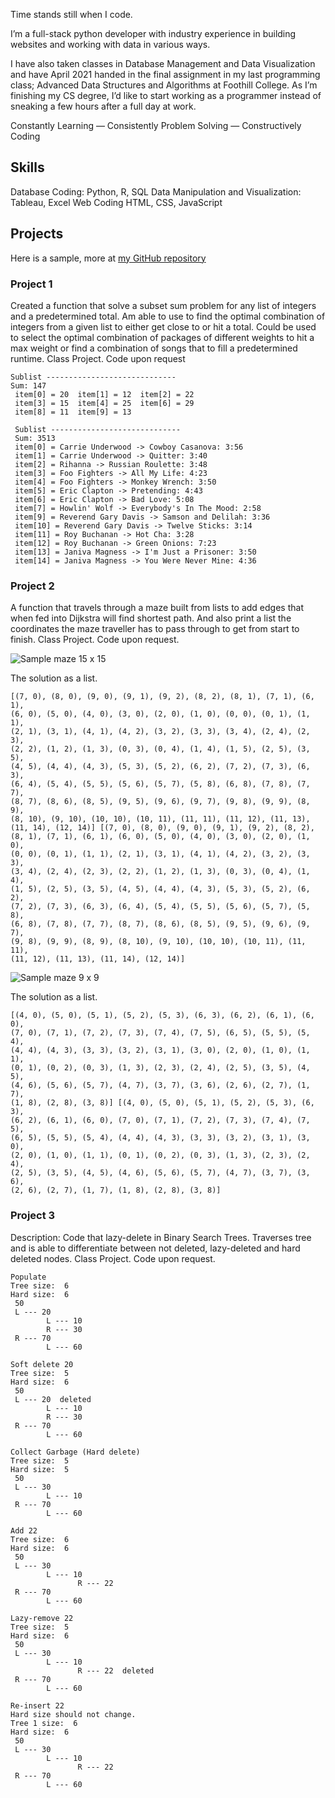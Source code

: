 Time stands still when I code.

I’m a full-stack python developer with industry experience in building websites and working with data in various ways.

I have also taken classes in Database Management and Data Visualization and have April 2021 handed in the final assignment in my last programming class; Advanced Data Structures and Algorithms at Foothill College. As I’m finishing my CS degree, I’d like to start working as a programmer instead of sneaking a few hours after a full day at work.

Constantly Learning — Consistently Problem Solving — Constructively Coding

## Skills
Database Coding: Python, R, SQL
Data Manipulation and Visualization: Tableau, Excel
Web Coding HTML, CSS, JavaScript

## Projects
Here is a sample, more at [my GitHub repository](https://github.com/peayah)

### Project 1
Created a function that solve a subset sum problem for any list of integers and a predetermined total. Am able to use to find the optimal combination of integers from a given list to either get close to or hit a total. Could be used to select the optimal combination of packages of different weights to hit a max weight or find a combination of songs that to fill a predetermined runtime. Class Project. Code upon request

```
Sublist ----------------------------- 
Sum: 147
 item[0] = 20  item[1] = 12  item[2] = 22  
 item[3] = 15  item[4] = 25  item[6] = 29  
 item[8] = 11  item[9] = 13
  
 Sublist ----------------------------- 
 Sum: 3513
 item[0] = Carrie Underwood -> Cowboy Casanova: 3:56  
 item[1] = Carrie Underwood -> Quitter: 3:40  
 item[2] = Rihanna -> Russian Roulette: 3:48  
 item[3] = Foo Fighters -> All My Life: 4:23  
 item[4] = Foo Fighters -> Monkey Wrench: 3:50  
 item[5] = Eric Clapton -> Pretending: 4:43  
 item[6] = Eric Clapton -> Bad Love: 5:08  
 item[7] = Howlin' Wolf -> Everybody's In The Mood: 2:58  
 item[9] = Reverend Gary Davis -> Samson and Delilah: 3:36  
 item[10] = Reverend Gary Davis -> Twelve Sticks: 3:14  
 item[11] = Roy Buchanan -> Hot Cha: 3:28  
 item[12] = Roy Buchanan -> Green Onions: 7:23  
 item[13] = Janiva Magness -> I'm Just a Prisoner: 3:50  
 item[14] = Janiva Magness -> You Were Never Mine: 4:36
```

### Project 2
A function that travels through a maze built from lists to add edges that when fed into Dijkstra will find shortest path. And also print a list the coordinates the maze traveller has to pass through to get from start to finish. Class Project. Code upon request.

![Sample maze 15 x 15](/assets/images/15x15.png)

The solution as a list.

```
[(7, 0), (8, 0), (9, 0), (9, 1), (9, 2), (8, 2), (8, 1), (7, 1), (6, 1), 
(6, 0), (5, 0), (4, 0), (3, 0), (2, 0), (1, 0), (0, 0), (0, 1), (1, 1), 
(2, 1), (3, 1), (4, 1), (4, 2), (3, 2), (3, 3), (3, 4), (2, 4), (2, 3), 
(2, 2), (1, 2), (1, 3), (0, 3), (0, 4), (1, 4), (1, 5), (2, 5), (3, 5), 
(4, 5), (4, 4), (4, 3), (5, 3), (5, 2), (6, 2), (7, 2), (7, 3), (6, 3), 
(6, 4), (5, 4), (5, 5), (5, 6), (5, 7), (5, 8), (6, 8), (7, 8), (7, 7), 
(8, 7), (8, 6), (8, 5), (9, 5), (9, 6), (9, 7), (9, 8), (9, 9), (8, 9), 
(8, 10), (9, 10), (10, 10), (10, 11), (11, 11), (11, 12), (11, 13), 
(11, 14), (12, 14)] [(7, 0), (8, 0), (9, 0), (9, 1), (9, 2), (8, 2), 
(8, 1), (7, 1), (6, 1), (6, 0), (5, 0), (4, 0), (3, 0), (2, 0), (1, 0), 
(0, 0), (0, 1), (1, 1), (2, 1), (3, 1), (4, 1), (4, 2), (3, 2), (3, 3), 
(3, 4), (2, 4), (2, 3), (2, 2), (1, 2), (1, 3), (0, 3), (0, 4), (1, 4), 
(1, 5), (2, 5), (3, 5), (4, 5), (4, 4), (4, 3), (5, 3), (5, 2), (6, 2), 
(7, 2), (7, 3), (6, 3), (6, 4), (5, 4), (5, 5), (5, 6), (5, 7), (5, 8), 
(6, 8), (7, 8), (7, 7), (8, 7), (8, 6), (8, 5), (9, 5), (9, 6), (9, 7), 
(9, 8), (9, 9), (8, 9), (8, 10), (9, 10), (10, 10), (10, 11), (11, 11), 
(11, 12), (11, 13), (11, 14), (12, 14)]
```

![Sample maze 9 x 9](/assets/images/9x9.png)

The solution as a list.

```
[(4, 0), (5, 0), (5, 1), (5, 2), (5, 3), (6, 3), (6, 2), (6, 1), (6, 0), 
(7, 0), (7, 1), (7, 2), (7, 3), (7, 4), (7, 5), (6, 5), (5, 5), (5, 4), 
(4, 4), (4, 3), (3, 3), (3, 2), (3, 1), (3, 0), (2, 0), (1, 0), (1, 1), 
(0, 1), (0, 2), (0, 3), (1, 3), (2, 3), (2, 4), (2, 5), (3, 5), (4, 5), 
(4, 6), (5, 6), (5, 7), (4, 7), (3, 7), (3, 6), (2, 6), (2, 7), (1, 7), 
(1, 8), (2, 8), (3, 8)] [(4, 0), (5, 0), (5, 1), (5, 2), (5, 3), (6, 3), 
(6, 2), (6, 1), (6, 0), (7, 0), (7, 1), (7, 2), (7, 3), (7, 4), (7, 5), 
(6, 5), (5, 5), (5, 4), (4, 4), (4, 3), (3, 3), (3, 2), (3, 1), (3, 0), 
(2, 0), (1, 0), (1, 1), (0, 1), (0, 2), (0, 3), (1, 3), (2, 3), (2, 4), 
(2, 5), (3, 5), (4, 5), (4, 6), (5, 6), (5, 7), (4, 7), (3, 7), (3, 6), 
(2, 6), (2, 7), (1, 7), (1, 8), (2, 8), (3, 8)]
```

### Project 3
Description: Code that lazy-delete in Binary Search Trees. Traverses tree and is able to differentiate between not deleted, lazy-deleted and hard deleted nodes. Class Project. Code upon request.

```
Populate
Tree size:  6 
Hard size:  6
 50
 L --- 20
        L --- 10
        R --- 30
 R --- 70
        L --- 60

Soft delete 20
Tree size:  5 
Hard size:  6
 50
 L --- 20  deleted
        L --- 10
        R --- 30
 R --- 70
        L --- 60

Collect Garbage (Hard delete)
Tree size:  5 
Hard size:  5
 50
 L --- 30
        L --- 10
 R --- 70
        L --- 60

Add 22
Tree size:  6 
Hard size:  6
 50
 L --- 30
        L --- 10
               R --- 22
 R --- 70
        L --- 60

Lazy-remove 22
Tree size:  5 
Hard size:  6
 50
 L --- 30
        L --- 10
               R --- 22  deleted
 R --- 70
        L --- 60

Re-insert 22
Hard size should not change.
Tree 1 size:  6 
Hard size:  6
 50
 L --- 30
        L --- 10
               R --- 22
 R --- 70
        L --- 60
```

